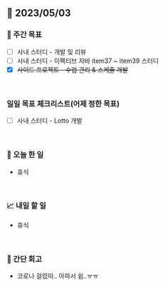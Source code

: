 ## 📅 2023/05/03


### 👏 주간 목표

- [ ] 사내 스터디 - 개발 및 리뷰
- [ ] 사내 스터디 - 이펙티브 자바 item37 ~ item39 스터디
- [x] ~~사이드 프로젝트 - 수업 관리 & 스케줄 개발~~

<br/>

### 일일 목표 체크리스트(어제 정한 목표)

- [ ] 사내 스터디 - Lotto 개발

<br/>

### 💯 오늘 한 일

- 휴식

<br/>

### 📈 내일 할 일

- 휴식

<br/>

### 🤔 간단 회고

- 코로나 걸렸따.. 아파서 쉼..ㅠㅠ
 
